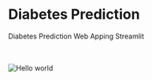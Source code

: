 # Diabetes Prediction
Diabetes Prediction Web Apping Streamlit


<br>
<br>
<img src="https://pharmaceuticalintelligence.com/wp-content/uploads/2021/05/machine-learning-in-healthcare-1-768x402-1.jpg" alt="Hello world">
